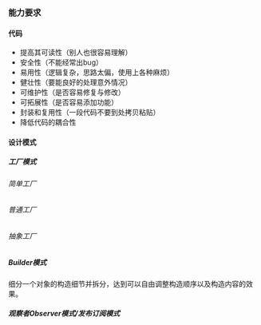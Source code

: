 ### 能力要求

#### 代码

- 提高其可读性（别人也很容易理解）
- 安全性（不能经常出bug）
- 易用性（逻辑复杂，思路太偏，使用上各种麻烦）
- 健壮性（要能良好的处理意外情况）
- 可维护性（是否容易修复与修改）
- 可拓展性（是否容易添加功能）
- 封装和复用性（一段代码不要到处拷贝粘贴）
- 降低代码的耦合性



#### 设计模式

##### 工厂模式

###### 简单工厂

###### 普通工厂

###### 抽象工厂

##### Builder模式

细分一个对象的构造细节并拆分，达到可以自由调整构造顺序以及构造内容的效果。

##### 观察者Observer模式/发布订阅模式









